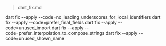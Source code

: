 > dart_fix.md

dart fix --apply --code=no_leading_underscores_for_local_identifiers 
dart fix --apply --code=prefer_final_fields 
dart fix --apply --code=unused_import
dart fix --apply --code=prefer_interpolation_to_compose_strings
dart fix --apply --code=unused_shown_name

